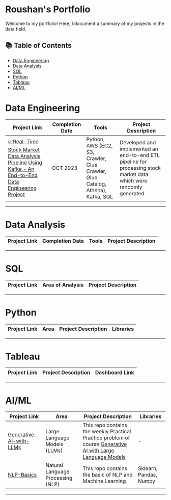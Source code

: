 # Roushan's Portfolio

Welcome to my portfolio! Here, I document a summary of my projects in the data field.

## 📚 Table of Contents
- [Data Engineering](#data-engineering)
- [Data Analysis](#data-analysis)
- [SQL](#sql)
- [Python](#python)
- [Tableau](#tableau)
- [AI/ML](#aiml)


# Data Engineering

| Project Link | Completion Date | Tools | Project Description | 
|---|---|---|---|
|📈[Real-Time Stock Market Data Analysis Pipeline Using Kafka - An End-to-End Data Engineering Project](https://github.com/rkuma18/Data-Engineering/tree/main/Kafka_Project) | OCT 2023 | Python, AWS (EC2, S3, Crawler, Glue Crawler, Glue Catalog, Athena), Kafka, SQL | Developed and implemented an end-to-end ETL pipeline for processing stock market data which were randomly generated.  |

***
# Data Analysis

| Project Link | Completion Date | Tools | Project Description | 
|---|---|---|---|


***

# SQL

| Project Link | Area of Analysis | Project Description | 
|---|---|---|


***


# Python

| Project Link | Area | Project Description | Libraries |    
|---|---|---|---|


***

# Tableau

| Project Link | Project Description | Dashboard Link |
|---|---|---|


***

# AI/ML

| Project Link | Area | Project Description | Libraries |    
|---|---|---|---|
|[Generative-AI-with-LLMs](https://github.com/rkuma18/AI-ML/tree/main/Generative-AI-with-%20LLMs) | Large Language Models (LLMs) | This repo contains the weekly Practical Practice problem of course [Generative AI with Large Language Models](https://www.coursera.org/learn/generative-ai-with-llms?) | - |
|[NLP-Basics](https://github.com/rkuma18/AI-ML/tree/main/NLP_Basic) | Natural Language Processing (NLP) | This repo contains the basic of NLP and Machine Learning | Sklearn, Pandas, Numpy |

***

